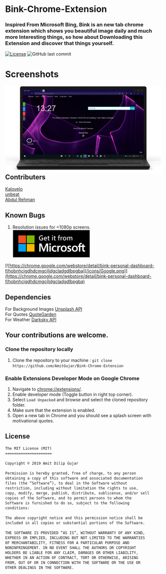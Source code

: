 # Bink-Chrome-Extension

### Inspired From Microsoft Bing, Bink is an new tab chrome extension which shows you beautiful image daily and much more Interesting things, so how about Downloading this Extension and discover that things yourself.

[![License](https://img.shields.io/github/license/AmitGujar/Bink-Chrome-Extension)](LICENSE)
![GitHub last commit](https://img.shields.io/github/last-commit/AmitGujar/Bink-Chrome-Extension?style=plastic)

# Screenshots

<img src="screenshot/Screenshot (12).png"
     alt="Extension Screenshot"
     style="float: left; margin-right: 10px;" />

## Contributers

[Kalovelo](https://github.com/Kalovelo)<br>
[unbeat](https://github.com/vandana1499)<br>
[Abdul Rehman](https://github.com/Abdul-Sen)

## Known Bugs

1. Resolution issues for <1080p screens. <br>
   <a href="https://microsoftedge.microsoft.com/addons/detail/bink-personal-dashboard/ecggbpmbngmiidmalbifljnibfkboibj">
   <img src = "/icons/Microsoft.png" width=250px height=90px>
   </a>

<!-- [![https://microsoftedge.microsoft.com/addons/detail/bink-personal-dashboard/ecggbpmbngmiidmalbifljnibfkboibj](/icons/Microsoft.png)](https://microsoftedge.microsoft.com/addons/detail/bink-personal-dashboard/ecggbpmbngmiidmalbifljnibfkboibj) <br> -->

[![https://chrome.google.com/webstore/detail/bink-personal-dashboard-f/hobnhcjgdhdcmgcjlidgcladgdlbpgba](/icons/Google.png)](https://chrome.google.com/webstore/detail/bink-personal-dashboard-f/hobnhcjgdhdcmgcjlidgcladgdlbpgba)

## Dependencies

For Background Images [Unsplash API](https://github.com/unsplash/unsplash-js)<br>
For Quotes [QuoteGarden](https://github.com/pprathameshmore/QuoteGarden)<br>
For Weather [Darksky API](https://darksky.net/)

## Your contributions are welcome.

### Clone the repository locally

1. Clone the repository to your machine : `git clone https://github.com/AmitGujar/Bink-Chrome-Extension`

### Enable Extensions Developer Mode on Google Chrome

1. Navigate to [chrome://extensions/](chrome://extensions/).
2. Enable developer mode (Toggle button in right top corner).
3. Select `Load Unpacked` and browse and select the cloned repository folder.
4. Make sure that the extension is enabled.
5. Open a new tab in Chrome and you should see a splash screen with motivational quotes.

## License

```
The MIT License (MIT)
=====================

Copyright © 2019 Amit Dilip Gujar

Permission is hereby granted, free of charge, to any person
obtaining a copy of this software and associated documentation
files (the “Software”), to deal in the Software without
restriction, including without limitation the rights to use,
copy, modify, merge, publish, distribute, sublicense, and/or sell
copies of the Software, and to permit persons to whom the
Software is furnished to do so, subject to the following
conditions:

The above copyright notice and this permission notice shall be
included in all copies or substantial portions of the Software.

THE SOFTWARE IS PROVIDED “AS IS”, WITHOUT WARRANTY OF ANY KIND,
EXPRESS OR IMPLIED, INCLUDING BUT NOT LIMITED TO THE WARRANTIES
OF MERCHANTABILITY, FITNESS FOR A PARTICULAR PURPOSE AND
NONINFRINGEMENT. IN NO EVENT SHALL THE AUTHORS OR COPYRIGHT
HOLDERS BE LIABLE FOR ANY CLAIM, DAMAGES OR OTHER LIABILITY,
WHETHER IN AN ACTION OF CONTRACT, TORT OR OTHERWISE, ARISING
FROM, OUT OF OR IN CONNECTION WITH THE SOFTWARE OR THE USE OR
OTHER DEALINGS IN THE SOFTWARE.
```
